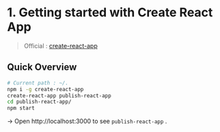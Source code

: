 # 1. Getting started with Create React App
> Official : [create-react-app](https://github.com/facebookincubator/create-react-app)  

## Quick Overview
```bash
# Current path : ~/.
npm i -g create-react-app
create-react-app publish-react-app
cd publish-react-app/
npm start
```

→ Open http://localhost:3000 to see `publish-react-app` .
